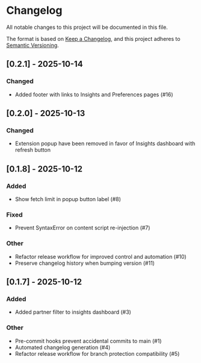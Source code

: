# Changelog

All notable changes to this project will be documented in this file.

The format is based on [Keep a Changelog](https://keepachangelog.com/en/1.1.0/),
and this project adheres to [Semantic Versioning](https://semver.org/spec/v2.0.0.html).

## [0.2.1] - 2025-10-14

### Changed

- Added footer with links to Insights and Preferences pages (#16)

## [0.2.0] - 2025-10-13

### Changed

- Extension popup have been removed in favor of Insights dashboard with refresh button

## [0.1.8] - 2025-10-12

### Added

- Show fetch limit in popup button label (#8)

### Fixed

- Prevent SyntaxError on content script re-injection (#7)

### Other

- Refactor release workflow for improved control and automation (#10)
- Preserve changelog history when bumping version (#11)

## [0.1.7] - 2025-10-12

### Added

- Added partner filter to insights dashboard (#3)

### Other

- Pre-commit hooks prevent accidental commits to main (#1)
- Automated changelog generation (#4)
- Refactor release workflow for branch protection compatibility (#5)
